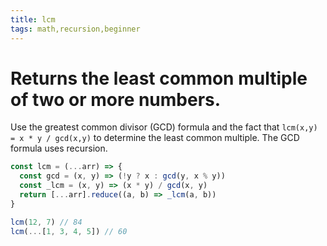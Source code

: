 ```yaml
---
title: lcm
tags: math,recursion,beginner
---
```


# Returns the least common multiple of two or more numbers.

Use the greatest common divisor (GCD) formula and the fact that `lcm(x,y) = x * y / gcd(x,y)` to determine the least common multiple.
The GCD formula uses recursion.

```js
const lcm = (...arr) => {
  const gcd = (x, y) => (!y ? x : gcd(y, x % y))
  const _lcm = (x, y) => (x * y) / gcd(x, y)
  return [...arr].reduce((a, b) => _lcm(a, b))
}
```

```js
lcm(12, 7) // 84
lcm(...[1, 3, 4, 5]) // 60
```
